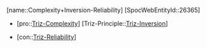 ﻿---
type: TrizContradiction
aliases:
- Complexity+Inversion-Reliability
license: CC BY-SA 4.0
copyright: https://github.com/SpocWeb
IsDeleted: false
IsReadOnly: false
Confidential: public
tags: 
- Triz/Contradiction
---
[name::Complexity+Inversion-Reliability]
[SpocWebEntityId::26365]
+ [pro::[Triz-Complexity](tech/Triz/Parameter/Triz-Complexity.md)]
[Triz-Principle::[Triz-Inversion](tech/Triz/Principle/Triz-Inversion.md)]
- [con::[Triz-Reliability](tech/Triz/Parameter/Triz-Reliability.md)]

